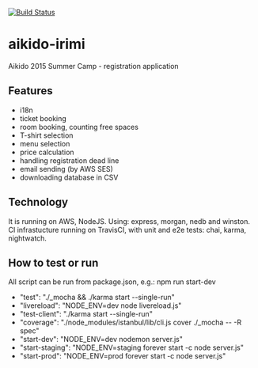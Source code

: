 [![Build Status](https://travis-ci.org/patoi/aikido-irimi.svg?branch=master)](https://travis-ci.org/patoi/aikido-irimi)
# aikido-irimi
Aikido 2015 Summer Camp - registration application

## Features

- i18n
- ticket booking
- room booking, counting free spaces
- T-shirt selection
- menu selection
- price calculation
- handling registration dead line
- email sending (by AWS SES)
- downloading database in CSV

## Technology
It is running on AWS, NodeJS. Using: express, morgan, nedb and winston.
CI infrastucture running on TravisCI, with unit and e2e tests: chai, karma, nightwatch.

## How to test or run

All script can be run from package.json, e.g.: npm run start-dev

- "test": "./_mocha && ./karma start --single-run"
- "livereload": "NODE_ENV=dev node livereload.js"
- "test-client": "./karma start --single-run"
- "coverage": "./node_modules/istanbul/lib/cli.js cover ./_mocha -- -R spec"
- "start-dev": "NODE_ENV=dev nodemon server.js"
- "start-staging": "NODE_ENV=staging forever start -c node server.js"
- "start-prod": "NODE_ENV=prod forever start -c node server.js"
